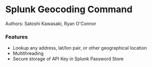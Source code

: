 # Splunk Geocoding Command
Authors: Satoshi Kawasaki, Ryan O'Connor


### Features
* Lookup any address, lat/lon pair, or other geographical location
* Multithreading
* Secure storage of API Key in Splunk Password Store
